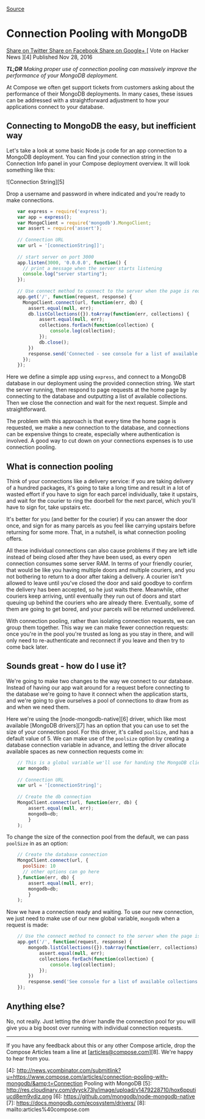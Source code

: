 
[Source](https://www.compose.com/articles/connection-pooling-with-mongodb/ "Permalink to Connection Pooling with MongoDB")

# Connection Pooling with MongoDB

[ Share on Twitter ][1] [ Share on Facebook ][2] [ Share on Google+ ][3] [ Vote on Hacker News ][4] Published Nov 28, 2016

**_TL;DR_** _Making proper use of connection pooling can massively improve the performance of your MongoDB deployment._

At Compose we often get support tickets from customers asking about the performance of their MongoDB deployments. In many cases, these issues can be addressed with a straightforward adjustment to how your applications connect to your database.

## Connecting to MongoDB the easy, but inefficient way

Let's take a look at some basic Node.js code for an app connection to a MongoDB deployment. You can find your connection string in the Connection Info panel in your Compose deployment overview. It will look something like this:

![Connection String][5]

Drop a username and password in where indicated and you're ready to make connections.
    
```js
    var express = require('express');  
    var app = express();  
    var MongoClient = require('mongodb').MongoClient;  
    var assert = require('assert');
    
    // Connection URL
    var url = '[connectionString]]';
    
    // start server on port 3000
    app.listen(3000, '0.0.0.0', function() {  
      // print a message when the server starts listening
      console.log("server starting");
    });
    
    // Use connect method to connect to the server when the page is requested
    app.get('/', function(request, response) {  
      MongoClient.connect(url, function(err, db) {
        assert.equal(null, err);
        db.listCollections({}).toArray(function(err, collections) {
            assert.equal(null, err);
            collections.forEach(function(collection) {
                console.log(collection);
            });
            db.close();
        })
        response.send('Connected - see console for a list of available collections');
      });
    });
```

Here we define a simple app using `express`, and connect to a MongoDB database in our deployment using the provided connection string. We start the server running, then respond to page requests at the home page by connecting to the database and outputting a list of available collections. Then we close the connection and wait for the next request. Simple and straightforward.

The problem with this approach is that every time the home page is requested, we make a new connection to the database, and connections can be expensive things to create, especially where authentication is involved. A good way to cut down on your connections expenses is to use connection pooling.

## What is connection pooling

Think of your connections like a delivery service: if you are taking delivery of a hundred packages, it's going to take a long time and result in a lot of wasted effort if you have to sign for each parcel individually, take it upstairs, and wait for the courier to ring the doorbell for the next parcel, which you'll have to sign for, take upstairs etc.

It's better for you (and better for the courier) if you can answer the door once, and sign for as many parcels as you feel like carrying upstairs before returning for some more. That, in a nutshell, is what connection pooling offers.

All these individual connections can also cause problems if they are left idle instead of being closed after they have been used, as every open connection consumes some server RAM. In terms of your friendly courier, that would be like you having multiple doors and multiple couriers, and you not bothering to return to a door after taking a delivery. A courier isn't allowed to leave until you've closed the door and said goodbye to confirm the delivery has been accepted, so he just waits there. Meanwhile, other couriers keep arriving, until eventually they run out of doors and start queuing up behind the couriers who are already there. Eventually, some of them are going to get bored, and your parcels will be returned undelivered.

With connection pooling, rather than isolating connection requests, we can group them together. This way we can make fewer connection requests: once you're in the pool you're trusted as long as you stay in there, and will only need to re-authenticate and reconnect if you leave and then try to come back later.

## Sounds great - how do I use it?

We're going to make two changes to the way we connect to our database. Instead of having our app wait around for a request before connecting to the database we're going to have it connect when the application starts, and we're going to give ourselves a pool of connections to draw from as and when we need them.

Here we're using the [node-mongodb-native][6] driver, which like most available [MongoDB drivers][7] has an option that you can use to set the size of your connection pool. For this driver, it's called `poolSize`, and has a default value of 5. We can make use of the `poolsize` option by creating a database connection variable in advance, and letting the driver allocate available spaces as new connection requests come in:
    
```js
    // This is a global variable we'll use for handing the MongoDB client
    var mongodb;
    
    // Connection URL
    var url = '[connectionString]';
    
    // Create the db connection
    MongoClient.connect(url, function(err, db) {  
        assert.equal(null, err);
        mongodb=db;
        }
    );
```

To change the size of the connection pool from the default, we can pass `poolSize` in as an option:
    
```js
    // Create the database connection
    MongoClient.connect(url, {  
      poolSize: 10
      // other options can go here
    },function(err, db) {
        assert.equal(null, err);
        mongodb=db;
        }
    );
```

Now we have a connection ready and waiting. To use our new connection, we just need to make use of our new global variable, `mongodb` when a request is made:
    
```js
    // Use the connect method to connect to the server when the page is requested
    app.get('/', function(request, response) {  
        mongodb.listCollections({}).toArray(function(err, collections) {
            assert.equal(null, err);
            collections.forEach(function(collection) {
                console.log(collection);
            });
        })
        response.send('See console for a list of available collections');
    });
```

## Anything else?

No, not really. Just letting the driver handle the connection pool for you will give you a big boost over running with individual connection requests.

* * *

If you have any feedback about this or any other Compose article, drop the Compose Articles team a line at [articles@compose.com][8]. We're happy to hear from you.

[1]: https://twitter.com/share?text=Connection%20Pooling%20with%20MongoDB&amp;url=https://www.compose.com/articles/connection-pooling-with-mongodb/&amp;via=composeio
[2]: https://www.facebook.com/sharer/sharer.php?u=https://www.compose.com/articles/connection-pooling-with-mongodb/
[3]: https://plus.google.com/share?url=https://www.compose.com/articles/connection-pooling-with-mongodb/
[4]: http://news.ycombinator.com/submitlink?u=https://www.compose.com/articles/connection-pooling-with-mongodb/&amp;t=Connection Pooling with MongoDB
[5]: http://res.cloudinary.com/dyyck73ly/image/upload/v1479228710/hox6pputiucd8em9vdiz.png
[6]: https://github.com/mongodb/node-mongodb-native
[7]: https://docs.mongodb.com/ecosystem/drivers/
[8]: mailto:articles%40compose.com

  
